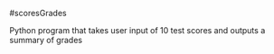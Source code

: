 #scoresGrades

Python program that takes user input of 10 test scores and outputs a summary of grades
